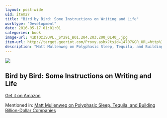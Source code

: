 ```yaml
---
layout: post-wide
uid: item27
title: "Bird by Bird: Some Instructions on Writing and Life"
worktype: "Development"
date: 2016-05-17 01:01:01
categories: book
image-url: 41DTOzISUVL._SY291_BO1,204,203,200_QL40_.jpg
item-url: http://target.georiot.com/Proxy.ashx?tsid=14707&GR_URL=http%3A%2F%2Fwww.amazon.com%2FBird-Some-Instructions-Writing-Life%2Fdp%2F0385480016%2F
description: "Matt Mullenweg on Polyphasic Sleep, Tequila, and Building Billion-Dollar Companies"
---
```

<a href="http://target.georiot.com/Proxy.ashx?tsid=14707&GR_URL=http%3A%2F%2Fwww.amazon.com%2FBird-Some-Instructions-Writing-Life%2Fdp%2F0385480016%2F" target="blank"><img src="../../../../img/thumbs/41DTOzISUVL._SY291_BO1,204,203,200_QL40_.jpg" class="prod-img"></a>
<h2>Bird by Bird: Some Instructions on Writing and Life</h2>
<p><a href="http://target.georiot.com/Proxy.ashx?tsid=14707&GR_URL=http%3A%2F%2Fwww.amazon.com%2FBird-Some-Instructions-Writing-Life%2Fdp%2F0385480016%2F" target="blank">Get it on Amazon</a><p>
<p>Mentioned in: <a href="http://fourhourworkweek.com/2015/02/09/matt-mullenweg/" target="blank">Matt Mullenweg on Polyphasic Sleep, Tequila, and Building Billion-Dollar Companies</a></p>
